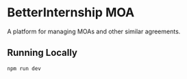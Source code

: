 # BetterInternship MOA

A platform for managing MOAs and other similar agreements.

## Running Locally

```bash
npm run dev
```

